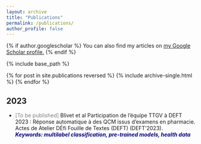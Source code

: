 ```yaml
---
layout: archive
title: "Publications"
permalink: /publications/
author_profile: false
---
```


{% if author.googlescholar %}
  You can also find my articles on <u><a href="{{author.googlescholar}}">my Google Scholar profile</a>.</u>
{% endif %}

{% include base_path %}

{% for post in site.publications reversed %}
  {% include archive-single.html %}
{% endfor %}

## 2023

- <span style="color:gray">[To be published]</span> Blivet et al Participation de l’équipe TTGV à DEFT 2023 : Réponse automatique à des QCM issus d’examens en pharmacie. Actes de Atelier DÉfi Fouille de Textes (DEFT) (DEFT’2023).  
<span style="color:darkblue">__*Keywords: multilabel classification, pre-trained models, health data*__ </span>

<!-- - <font color=gray> [To be published] </font>  F. Gaschi, I. El Baamrani, B. Gendron, P. Rastin, Y. Toussaint. CoSwitchMap : Using Code-Switching to Learn an Unsupervised Bilingual Word Embedding. Submitted to 2023 Student Research Workshop of the Association for Computational Linguistics.
      _Keywords: code-switching, word embeddings, multilingual alignment, unsupervised mapping._ -->
